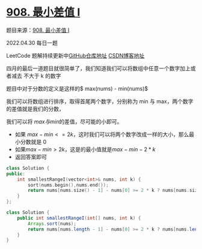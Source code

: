 # [908. 最小差值 I](https://leetcode-cn.com/problems/smallest-range-i/)

题目来源：[908. 最小差值 I](https://leetcode-cn.com/problems/smallest-range-i/)

2022.04.30 每日一题

LeetCode 题解持续更新中[GitHub仓库地址](https://github.com/SleepingXiaoming/LeetCode-Problem-Solution.git) [CSDN博客地址](https://blog.csdn.net/qq_46176960/category_11617162.html)



四月的最后一道题目就很简单了，我们知道我们可以将数组中任意一个数字加上或者减去 不大于 k 的数字

题目中对于分数的定义是这样的$ max(nums) - min(nums)$

我们可以将数组进行排序，取得首尾两个数字，分别称为 min 与 max，两个数字的差值就是我们的分数，

我们可以将 $max 与 min$的差值，尽可能的小即可。

-   如果 $max-min<=2k$，这时我们可以将两个数字改成一样的大小，那么最小分数就是 0
-   如果$max-min>2k$，这是的最小值就是$max-min-2*k$
-   返回答案即可

```C++ [ ]
class Solution {
public:
    int smallestRangeI(vector<int>& nums, int k) {
        sort(nums.begin(),nums.end());
        return nums[nums.size() - 1] - nums[0] >= 2 * k ? nums[nums.size() - 1] - nums[0] - 2 * k : 0;
    }
};
```

```Java [ ]
class Solution {
    public int smallestRangeI(int[] nums, int k) {
        Arrays.sort(nums);
        return nums[nums.length - 1] - nums[0] >= 2 * k ? nums[nums.length - 1] - nums[0] - 2 * k : 0;
    }
}
```

